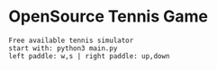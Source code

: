 # OpenSource Tennis Game
`Free available tennis simulator`\
`start with: python3 main.py`\
`left paddle: w,s | right paddle: up,down`

